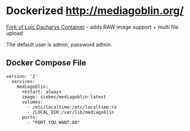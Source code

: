 Dockerized http://mediagoblin.org/
==================================

[Fork of Loic Dacharys Container](https://notabug.org/dachary/mediagoblin-docker) - adds RAW image support + multi file upload

The default user is admin, password admin.


Docker Compose File
------------------------------

```
version: '2'
  services:
    mediagoblin:
      restart: always
      image: siebes/mediagoblin:latest
      volumes:
        - /etc/localtime:/etc/localtime:ro
        - /LOCAL_DIR:/var/lib/mediagoblin
      ports:
        - "PORT_YOU_WANT:80"
```


